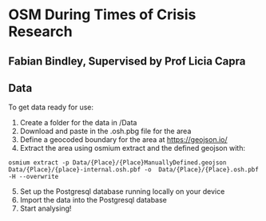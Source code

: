 # OSM During Times of Crisis Research
## Fabian Bindley, Supervised by Prof Licia Capra

## Data

To get data ready for use:
1)  Create a folder for the data in /Data
2) Download and paste in the .osh.pbg file for the area
3) Define a geocoded boundary for the area at https://geojson.io/
4) Extract the area using osmium extract and the defined geojson with:
```
osmium extract -p Data/{Place}/{Place}ManuallyDefined.geojson Data/{Place}/{place}-internal.osh.pbf -o  Data/{Place}/{Place}.osh.pbf -H --overwrite
```
5) Set up the Postgresql database running locally on your device
6) Import the data into the Postgresql database 
7) Start analysing!